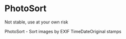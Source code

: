 # PhotoSort

Not stable, use at your own risk

PhotoSort - Sort images by EXIF TimeDateOriginal stamps
